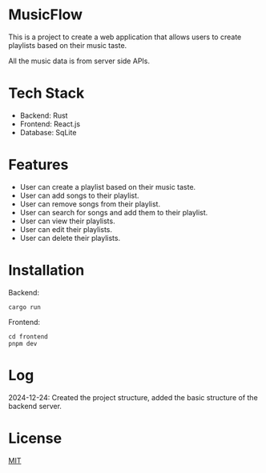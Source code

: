 # MusicFlow

This is a project to create a web application that allows users to create playlists based on their music taste.

All the music data is from server side APIs.

# Tech Stack

- Backend: Rust
- Frontend: React.js
- Database: SqLite

# Features

- User can create a playlist based on their music taste.
- User can add songs to their playlist.
- User can remove songs from their playlist.
- User can search for songs and add them to their playlist.
- User can view their playlists.
- User can edit their playlists.
- User can delete their playlists.

# Installation

Backend:

```
cargo run
```

Frontend:

```
cd frontend
pnpm dev
```

# Log

2024-12-24: Created the project structure, added the basic structure of the backend server.

# License

[MIT](LICENSE)